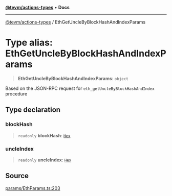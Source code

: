 [**@tevm/actions-types**](../README.md) • **Docs**

***

[@tevm/actions-types](../globals.md) / EthGetUncleByBlockHashAndIndexParams

# Type alias: EthGetUncleByBlockHashAndIndexParams

> **EthGetUncleByBlockHashAndIndexParams**: `object`

Based on the JSON-RPC request for `eth_getUncleByBlockHashAndIndex` procedure

## Type declaration

### blockHash

> `readonly` **blockHash**: [`Hex`](Hex.md)

### uncleIndex

> `readonly` **uncleIndex**: [`Hex`](Hex.md)

## Source

[params/EthParams.ts:203](https://github.com/evmts/tevm-monorepo/blob/main/packages/actions-types/src/params/EthParams.ts#L203)
